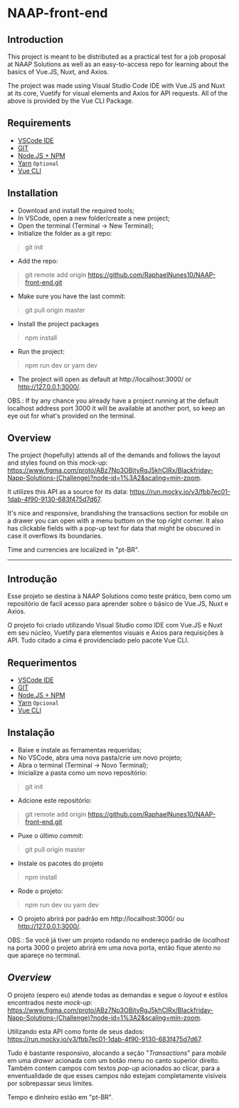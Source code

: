 # NAAP-front-end

## Introduction

This project is meant to be distributed as a practical test for a job proposal at NAAP Solutions as well as an easy-to-access repo for learning about the basics of Vue.JS, Nuxt, and Axios.

The project was made using Visual Studio Code IDE with Vue.JS and Nuxt at its core, Vuetify for visual elements and Axios for API requests.
All of the above is provided by the Vue CLI Package.

## Requirements

* [VSCode IDE](https://code.visualstudio.com/Download)
* [GIT](https://git-scm.com/downloads)
* [Node.JS + NPM](https://nodejs.org/en/download/)
* [Yarn](https://classic.yarnpkg.com/en/docs/install#windows-stable) ```Optional```
* [Vue CLI](https://cli.vuejs.org)

## Installation

* Download and install the required tools;
* In VSCode, open a new folder/create a new project;
* Open the terminal (Terminal -> New Terminal);
* Initialize the folder as a git repo:

> git init

* Add the repo:

> git remote add origin https://github.com/RaphaelNunes10/NAAP-front-end.git

* Make sure you have the last commit:

> git pull origin master

* Install the project packages

> npm install

* Run the project:

> npm run dev
or
> yarn dev

* The project will open as default at http://localhost:3000/ or http://127.0.0.1:3000/.

OBS.: If by any chance you already have a project running at the default localhost address port 3000 it will be available at another port, so keep an eye out for what's provided on the terminal.

## Overview

The project (hopefully) attends all of the demands and follows the layout and styles found on this mock-up: 
https://www.figma.com/proto/ABz7Np3OBjtyRgJ5khClRx/Blackfriday-Napp-Solutions-(Challenge)?node-id=1%3A2&scaling=min-zoom.

It utilizes this API as a source for its data: https://run.mocky.io/v3/fbb7ec01-1dab-4f90-9130-683f475d7d67.

It's nice and responsive, brandishing the transactions section for mobile on a drawer you can open with a menu buttom on the top right corner. It also has clickable fields with a pop-up text for data that might be obscured in case it overflows its boundaries.

Time and currencies are localized in "pt-BR".

---

## Introdução

Esse projeto se destina à NAAP Solutions como teste prático, bem como um repositório de facil acesso para aprender sobre o básico de Vue.JS, Nuxt e Axios.

O projeto foi criado utilizando Visual Studio como IDE com Vue.JS e Nuxt em seu núcleo, Vuetify para elementos visuais e Axios para requisições à API.
Tudo citado a cima é providenciado pelo pacote Vue CLI.

## Requerimentos

* [VSCode IDE](https://code.visualstudio.com/Download)
* [GIT](https://git-scm.com/downloads)
* [Node.JS + NPM](https://nodejs.org/en/download/)
* [Yarn](https://classic.yarnpkg.com/en/docs/install#windows-stable) ```Opcional```
* [Vue CLI](https://cli.vuejs.org)

## Instalação

* Baixe e instale as ferramentas requeridas;
* No VSCode, abra uma nova pasta/crie um novo projeto;
* Abra o terminal (Terminal -> Novo Terminal);
* Inicialize a pasta como um novo repositório:

> git init

* Adcione este repositório:

> git remote add origin https://github.com/RaphaelNunes10/NAAP-front-end.git

* Puxe o último *commit*:

> git pull origin master

* Instale os pacotes do projeto

> npm install

* Rode o projeto:

> npm run dev
ou
> yarn dev

* O projeto abrirá por padrão em http://localhost:3000/ ou http://127.0.0.1:3000/.

OBS.: Se você já tiver um projeto rodando no endereço padrão de *localhost* na porta 3000 o projeto abrirá em uma nova porta, então fique atento no que apareçe no terminal.

## *Overview*

O projeto (espero eu) atende todas as demandas e segue o *layout* e estilos encontrados neste *mock-up*: 
https://www.figma.com/proto/ABz7Np3OBjtyRgJ5khClRx/Blackfriday-Napp-Solutions-(Challenge)?node-id=1%3A2&scaling=min-zoom.

Utilizando esta API como fonte de seus dados: https://run.mocky.io/v3/fbb7ec01-1dab-4f90-9130-683f475d7d67.

Tudo é bastante responsivo, alocando a seção "*Transactions*" para *mobile* em uma *drawer* acionada com um botão menu no canto superior direito. Também contem campos com textos *pop-up* acionados ao clicar, para a enventualidade de que esses campos não estejam completamente visíveis por sobrepassar seus limites.

Tempo e dinheiro estão em "pt-BR".

